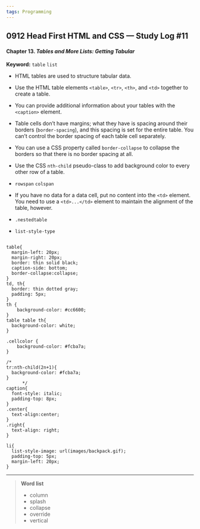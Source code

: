 ```yaml
---
tags: Programming
---
```


## 0912 Head First HTML and CSS — Study Log #11

#### Chapter 13. *Tables and More Lists: Getting Tabular*

**Keyword:** `table` `list`

- HTML tables are used to structure tabular data.
- Use the HTML table elements `<table>`, `<tr>`, `<th>`, and `<td>` together to create a table.
- You can provide additional information about your tables with the `<caption>` element.

- Table cells don’t have margins; what they have is spacing around their borders (`border-spacing`), and this spacing is set for the entire table. You can’t control the border spacing of each table cell separately.
- You can use a CSS property called `border-collapse` to collapse the borders so that there is no border spacing at all.
- Use the CSS `nth-child` pseudo-class to add background color to every other row of a table.
- `rowspan` `colspan`
- If you have no data for a data cell, put no content into the `<td>` element. You need to use a `<td>...</td>` element to maintain the alignment of the table, however.
- `.nestedtable`
- `list-style-type`

```

table{
  margin-left: 20px;
  margin-right: 20px;
  border: thin solid black;
  caption-side: bottom;
  border-collapse:collapse;
}
td, th{
  border: thin dotted gray;
  padding: 5px;
}
th {
    background-color: #cc6600;
}
table table th{
  background-color: white;
}

.cellcolor {
    background-color: #fcba7a;
}

/*
tr:nth-child(2n+1){
  background-color: #fcba7a;
}
      */
caption{
  font-style: italic;
  padding-top: 8px;
}
.center{
  text-align:center;
}
.right{
  text-align: right;
}

li{
  list-style-image: url(images/backpack.gif);
  padding-top: 5px;
  margin-left: 20px;
}

```

---
>**Word list**
>
>- column
>- splash
>- collapse
>- override
>- vertical
